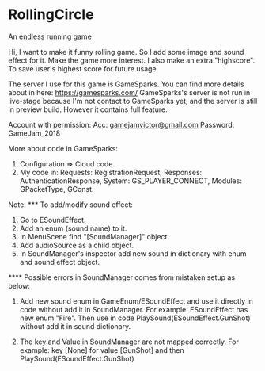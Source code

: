 # RollingCircle
An endless running game

Hi,
I want to make it funny rolling game. So I add some image and sound effect for it. Make the game more interest.
I also make an extra "highscore". To save user's highest score for future usage. 

The server I use for this game is GameSparks. You can find more details about in here: https://gamesparks.com/
GameSparks's server is not run in live-stage because I'm not contact to GameSparks yet, and the server is still in preview build.
However it contains full feature.

Account with permission:
Acc: gamejamvictor@gmail.com
Password: GameJam_2018

More about code in GameSparks:
1. Configuration => Cloud code.
2. My code in: 
	Requests: RegistrationRequest, 
	Responses: AuthenticationResponse,
	System: GS_PLAYER_CONNECT,
	Modules: GPacketType, GConst.
	
Note: 
*** To add/modify sound effect:
1. Go to ESoundEffect.
2. Add an enum (sound name) to it.
3. In MenuScene find "[SoundManager]" object.
4. Add audioSource as a child object.
5. In SoundManager's inspector add new sound in dictionary with enum and sound effect object.

**** Possible errors in SoundManager comes from mistaken setup as below:
1. Add new sound enum in GameEnum/ESoundEffect and use it directly in code without add it in SoundManager.
For example: ESoundEffect has new enum "Fire". Then use in code PlaySound(ESoundEffect.GunShot) without add it in sound dictionary.

2. The key and Value in SoundManager are not mapped correctly. 
For example: key [None] for value [GunShot] and then PlaySound(ESoundEffect.GunShot)